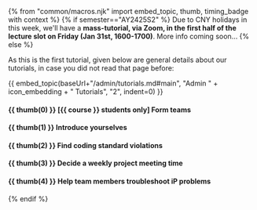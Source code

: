 {% from "common/macros.njk" import embed_topic, thumb, timing_badge with context %}
{% if semester=="AY2425S2" %}
Due to CNY holidays in this week, we'll have a **mass-tutorial, via Zoom, in the first half of the lecture slot on Friday (Jan 31st, 1600-1700)**. More info coming soon...
{% else %}
<box>

As this is the first tutorial, given below are general details about our tutorials, in case you did not read that page before:

{{ embed_topic(baseUrl+"/admin/tutorials.md#main", "Admin " + icon_embedding + " Tutorials", "2", indent=0) }}
</box>
<p/>

#### {{ thumb(0) }} **[{{ course }} students only] Form teams**

<include src="../../admin/common-tutorials-fragment.md#form-teams" />


#### {{ thumb(1) }} **Introduce yourselves**

<include src="../../admin/common-tutorials-fragment.md#introduce-yourselves" />


#### {{ thumb(2) }} **Find coding standard violations**

<include src="../../admin/common-tutorials-fragment.md#exercise-coding-standard-violations" />


#### {{ thumb(3) }} **Decide a weekly project meeting time**

<include src="../../admin/common-tutorials-fragment.md#decide-meeting-time" />


#### {{ thumb(4) }} **Help team members troubleshoot iP problems**

<include src="../../admin/common-tutorials-fragment.md#help-troubleshoot-ip" />
{% endif %}
